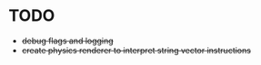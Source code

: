# TODO

- ~~debug flags and logging~~
- ~~create physics renderer to interpret string vector instructions~~